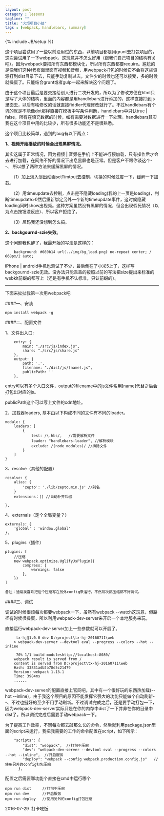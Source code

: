 ```yaml
---
layout: post
category : lessons
tagline: ""
title: "火炬项目小结"
tags : [webpack, handlebars, summary]
---
```


{% include JB/setup %}

这个项目尝试用了一些以前没用过的东西，以前项目都是用grunt去打包项目的，这次尝试用了一下webpack，这玩意并不怎么好用（跟我们自己项目的结构有关吧）。因为webpack要把所有东西都模块化，所以所有东西都要require。尴尬的是像我们这种H5页面里面有视频和音频，用webpack打包的时候它不会将这些资源打到dist目录下去，只能手动复制过去，文件少的时候也还可以接受，多的时候就操蛋了。只能结合grunt或者gulp一起来解决这个问题了。

<!--more-->

由于这个项目最后是要交接给别人进行二次开发的，所以为了修改方便在html只是写了大体的结构，里面的内容都是用handlebars进行添加的，这样直接打到js里面去，以后有啥修改的话就直接fiddler代理修改就行了。不过handlebars有个坑的就是不能像dot那样直接在模板中写条件判断，handlebars中只认true | false，所有在填充数据的时候，如有需要对数据进行一下处理。handlebars其实我在这个项目中用的比较少，所有很多功能还不是很熟悉。

这个项目比较简单，遇到的bug有以下两点：

**1、视频开始播放的时候会出现黑屏情况。**

其实这属于正常情况，因为视频 | 音频在手机上不能进行预加载，只有操作后才会去进行加载，在网络不好的情况下出息黑屏也是正常。但是客户不跟你谈这个- -、 所以想了两种方法来缓解黑屏的情况。

&nbsp;&nbsp;&nbsp;&nbsp;&nbsp;（1）加上淡入淡出动画setTimtout去控制，切换的时候过度一下，缓解一下加载。

&nbsp;&nbsp;&nbsp;&nbsp;&nbsp;（2）用timeupdate去控制，点击是不隐藏loading(我的上一页是loading)，判断timeupdate>0然后重新绑定另外一个新的timeupdate事件，这时候隐藏loading同时show出视频。这种方案虽然没有黑屏的情况，但会出现假死情况（以为点击按钮没反应）、所以客户拒绝了。

&nbsp;&nbsp;&nbsp;&nbsp;&nbsp;（3）尼玛我还没想到怎么搞。

**2、backgournd-szie失效。**

这个问题我也醉了，我最开始的写法是这样的： 

		background: #080b14 url(../img/bg_load.png) no-repeat center; / 668px/2 auto;

iPhone | android手机也测试了不少，最后倒在了小米5上了，这样写backgournd-szie无效。没办法只能乖乖的按照以前的写法把size提出来标准的webkit前缀的都写上（还是有手机不认标准，只认前缀的）。


<hr/>

下面来扯扯我第一次用webpack吧

####一、安装

	npm install webpack -g

####二、配置文件

1、文件出入口:

		entry: {
	        main: "./src/js/index.js",
	        share: "./src/js/share.js"
	    },
		output: {
        	path: '.',
        	filename: "./dist/js/[name].js",
        	publicPath: ''
    	},

entry可以有多个入口文件，output的filename中的js文件名用[name]代替之后会打包出对应的js。

publicPath这个可以写上文件的cdn地址。


2、加载器loaders, 基本由以下构成不同的文件有不同的loader。

	module: {
        loaders: [
			{
                test: /\.hbs/,   //需要解析文件
                loader: "handlebars-loader", //解析模块
                exclude: /(node_modules)/ //排除文件
            }
		]
	}

3、resolve（其他的配置）
	
	resolve: {
        alias: {
            'zepto': './lib/zepto.min.js' //别名
        }
		extensions：[] //自动补齐后缀

    },

4、externals（定个全局变量？）
	
	externals: {
        'global' : 'window.global'
    },

5、plugins（插件）

	plugins: [
		//压缩
        new webpack.optimize.UglifyJsPlugin({   
            compress: {
                warnings: false
            },
        })
    ]

	备注：通常我喜欢把这个压缩写在另外config来运行，不然每次都压缩都不好调试。

####三、调试

调试的时候很烦每次都要webpack一下，虽然有webpack --watch这玩意，但路径有时候很操蛋，所以利用webpack-dev-server来开启一个本地服务来玩。

直接运行webpack-dev-server加上一些参数就可以开启了。

		 tx-hj@1.0.0 dev D:\project\tx-hj-20160711\web
		> webpack-dev-server --devtool eval --progress --colors --hot --inline
		
		 70% 1/1 build moduleshttp://localhost:8080/
		webpack result is served from /
		content is served from D:\project\tx-hj-20160711\web
		Hash: 33831adb2b78d5c21479
		Version: webpack 1.13.1
		Time: 3984ms
		......

webpack-dev-server的配置直接上官网吧，其中有一个很好玩的东西热加载(--hot --inline)，由于我这个项目的原因不能发挥它强大的功能只能做个自动刷新- -、不过也挺好的至少不用手动刷新。不过调试完成之后，还是要手动打包一下，因为webpack-dev-server实际只是在你的内存中dist了一下并非在你的目录中dist了。所以调试完成后需要手动webpack一下。

为了提高工作效率，不同每次都去敲那么长的命令，然后就利用package.json里面的script来运行，我把我需要的工作的命令配置在script，如下所示：

		"scripts": {
		    "dist": "webpack",  //打包不压缩
		    "dev": "webpack-dev-server --devtool eval --progress --colors --hot --inline",  //开启服务
		    "deploy": "webpack --config webpack.production.config.js"   //使用另外的config打包压缩
		  },

配置之后需要哪功能个直接在cmd中运行哪个

	npm run dist     //打包不压缩
	npm run dev      //开启服务
	npm run deploy   //使用另外的config打包压缩




2016-07-29&nbsp;&nbsp;打卡吃饭


